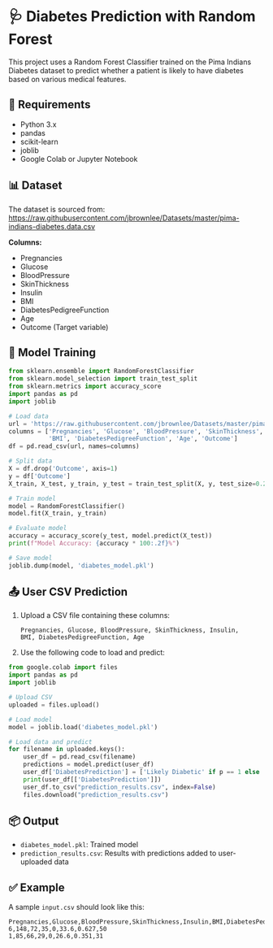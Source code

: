 
# 🩺 Diabetes Prediction with Random Forest

This project uses a Random Forest Classifier trained on the Pima Indians Diabetes dataset to predict whether a patient is likely to have diabetes based on various medical features.

## 🔧 Requirements

- Python 3.x
- pandas
- scikit-learn
- joblib
- Google Colab or Jupyter Notebook

## 📊 Dataset

The dataset is sourced from:
https://raw.githubusercontent.com/jbrownlee/Datasets/master/pima-indians-diabetes.data.csv

**Columns:**
- Pregnancies
- Glucose
- BloodPressure
- SkinThickness
- Insulin
- BMI
- DiabetesPedigreeFunction
- Age
- Outcome (Target variable)

## 🧠 Model Training

```python
from sklearn.ensemble import RandomForestClassifier
from sklearn.model_selection import train_test_split
from sklearn.metrics import accuracy_score
import pandas as pd
import joblib

# Load data
url = 'https://raw.githubusercontent.com/jbrownlee/Datasets/master/pima-indians-diabetes.data.csv'
columns = ['Pregnancies', 'Glucose', 'BloodPressure', 'SkinThickness', 'Insulin',
           'BMI', 'DiabetesPedigreeFunction', 'Age', 'Outcome']
df = pd.read_csv(url, names=columns)

# Split data
X = df.drop('Outcome', axis=1)
y = df['Outcome']
X_train, X_test, y_train, y_test = train_test_split(X, y, test_size=0.2, random_state=42)

# Train model
model = RandomForestClassifier()
model.fit(X_train, y_train)

# Evaluate model
accuracy = accuracy_score(y_test, model.predict(X_test))
print(f"Model Accuracy: {accuracy * 100:.2f}%")

# Save model
joblib.dump(model, 'diabetes_model.pkl')
```

## 📤 User CSV Prediction

1. Upload a CSV file containing these columns:
   ```
   Pregnancies, Glucose, BloodPressure, SkinThickness, Insulin,
   BMI, DiabetesPedigreeFunction, Age
   ```

2. Use the following code to load and predict:

```python
from google.colab import files
import pandas as pd
import joblib

# Upload CSV
uploaded = files.upload()

# Load model
model = joblib.load('diabetes_model.pkl')

# Load data and predict
for filename in uploaded.keys():
    user_df = pd.read_csv(filename)
    predictions = model.predict(user_df)
    user_df['DiabetesPrediction'] = ['Likely Diabetic' if p == 1 else 'Unlikely Diabetic' for p in predictions]
    print(user_df[['DiabetesPrediction']])
    user_df.to_csv("prediction_results.csv", index=False)
    files.download("prediction_results.csv")
```

## 📦 Output

- `diabetes_model.pkl`: Trained model
- `prediction_results.csv`: Results with predictions added to user-uploaded data

## ✅ Example

A sample `input.csv` should look like this:

```csv
Pregnancies,Glucose,BloodPressure,SkinThickness,Insulin,BMI,DiabetesPedigreeFunction,Age
6,148,72,35,0,33.6,0.627,50
1,85,66,29,0,26.6,0.351,31
```
